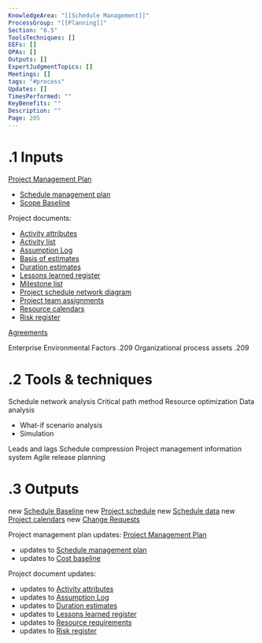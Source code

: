 ```yaml
---
KnowledgeArea: "[[Schedule Management]]"
ProcessGroup: "[[Planning]]"
Section: "6.5"
ToolsTechniques: []
EEFs: []
OPAs: []
Outputs: []
ExpertJudgmentTopics: []
Meetings: []
tags: "#process"
Updates: []
TimesPerformed: ""
KeyBenefits: ""
Description: ""
Page: 205
---
```

# .1 Inputs

[Project Management Plan](Project%20Management%20Plan.md)
* [Schedule management plan](Schedule%20management%20plan.md)
* [Scope Baseline](Scope%20Baseline.md)

Project documents:
* [Activity attributes](Activity%20attributes.md)
* [Activity list](Activity%20list.md)
* [Assumption Log](Assumption%20Log.md)
* [Basis of estimates](Basis%20of%20estimates.md)
* [Duration estimates](Duration%20estimates.md)
* [Lessons learned register](Lessons%20learned%20register.md)
* [Milestone list](Milestone%20list.md)
* [Project schedule network diagram](Project%20schedule%20network%20diagram.md)
* [Project team assignments](Project%20team%20assignments.md)
* [Resource calendars](Resource%20calendars.md)
* [Risk register](Risk%20register.md)

[Agreements](Agreements.md)

Enterprise Environmental Factors .209
Organizational process assets .209

# .2 Tools & techniques
Schedule network analysis
Critical path method
Resource optimization
Data analysis
* What-if scenario analysis
* Simulation

Leads and lags
Schedule compression
Project management information system
Agile release planning

# .3 Outputs
new [Schedule Baseline](Schedule%20Baseline.md)
new [Project schedule](Project%20schedule.md)
new [Schedule data](Schedule%20data.md)
new [Project calendars](Project%20calendars.md)
new [Change Requests](Change%20Requests.md)

Project management plan updates: [Project Management Plan](Project%20Management%20Plan.md)
* updates to [Schedule management plan](Schedule%20management%20plan.md)
* updates to [Cost baseline](Cost%20baseline.md)

Project document updates:
* updates to [Activity attributes](Activity%20attributes.md)
* updates to [Assumption Log](Assumption%20Log.md)
* updates to [Duration estimates](Duration%20estimates.md)
* updates to [Lessons learned register](Lessons%20learned%20register.md)
* updates to [Resource requirements](Resource%20requirements.md)
* updates to [Risk register](Risk%20register.md)



